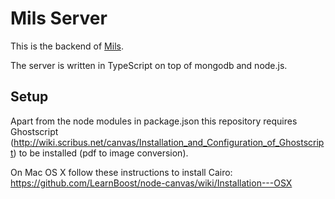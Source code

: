 Mils Server
====

This is the backend of [Mils](https://milsapp.com).

The server is written in TypeScript on top of mongodb and node.js.


Setup
----

Apart from the node modules in package.json this repository requires Ghostscript (http://wiki.scribus.net/canvas/Installation_and_Configuration_of_Ghostscript) to be installed (pdf to image conversion).

On Mac OS X follow these instructions to install Cairo: https://github.com/LearnBoost/node-canvas/wiki/Installation---OSX